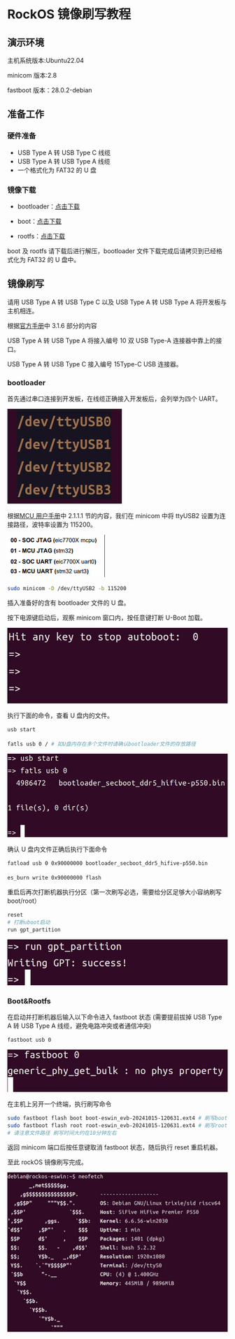 # RockOS 镜像刷写教程

## 演示环境

主机系统版本:Ubuntu22.04

minicom 版本:2.8

fastboot 版本：28.0.2-debian

## 准备工作

### 硬件准备

- USB Type A 转 USB Type C 线缆
- USB Type A 转 USB Type A 线缆
- 一个格式化为 FAT32 的 U 盘

### 镜像下载

- bootloader：[点击下载](https://mirror.iscas.ac.cn/rockos/extra/images/evb1/0930/20241015/bootloader_secboot_ddr5_hifive-p550.bin)

- boot：[点击下载](https://mirror.iscas.ac.cn/rockos/extra/images/evb1/0930/20241015/boot-eswin_evb-20241015-120631.ext4.zst)

- rootfs：[点击下载](https://mirror.iscas.ac.cn/rockos/extra/images/evb1/0930/20241015/root-eswin_evb-20241015-120631.ext4.zst)

boot 及 rootfs 请下载后进行解压，bootloader 文件下载完成后请拷贝到已经格式化为 FAT32 的 U 盘中。

## 镜像刷写

请用 USB Type A 转 USB Type C 以及 USB Type A 转 USB Type A 将开发板与主机相连。

根据[官方手册](https://sifive.cdn.prismic.io/sifive/ZxLYXYF3NbkBXux1_HF106_user_guide_V1p0_zh_Final.pdf)中 3.1.6 部分的内容

USB Type A 转 USB Type A 将接入编号 10 双 USB Type-A 连接器中靠上的接口。

USB Type A 转 USB Type C 接入编号 15Type-C USB 连接器。

### bootloader

首先通过串口连接到开发板，在线缆正确接入开发板后，会列举为四个 UART。

![tty](./image%20for%20flash/tty.png)

根据[MCU 用户手册](https://www.sifive.cn/api/document-file?uid=premier-p550-mcu-user-manual)中 2.1.1.1 节的内容，我们在 minicom 中将 ttyUSB2 设置为连接路径，波特率设置为 115200。

![uart](./image%20for%20flash/uart.png)

```bash
sudo minicom -D /dev/ttyUSB2 -b 115200
```

插入准备好的含有 bootloader 文件的 U 盘。

按下电源键启动后，观察 minicom 窗口内，按任意键打断 U-Boot 加载。

![interrupt](./image%20for%20flash/Interrupt.png)

执行下面的命令，查看 U 盘内的文件。

```bash
usb start

fatls usb 0 / # 如U盘内存在多个文件时请确认bootloader文件的存放路径
```

![usb](./image%20for%20flash/check-usb.png)

确认 U 盘内文件正确后执行下面命令

```bash
fatload usb 0 0x90000000 bootloader_secboot_ddr5_hifive-p550.bin

es_burn write 0x90000000 flash
```

重启后再次打断机器执行分区（第一次刷写必选，需要给分区足够大小容纳刷写 boot/root）

```bash
reset 
# 打断uboot启动
run gpt_partition 
```

![partition](./image%20for%20flash/gpt_partition.png)

### Boot&Rootfs

在启动并打断机器后输入以下命令进入 fastboot 状态 (需要提前拔掉 USB Type A 转 USB Type A 线缆，避免电路冲突或者通信冲突)

```bash
fastboot usb 0
```

![fastboot](./image%20for%20flash/fastboot0.png)

在主机上另开一个终端，执行刷写命令

```bash
sudo fastboot flash boot boot-eswin_evb-20241015-120631.ext4 # 刷写boot
sudo fastboot flash root root-eswin_evb-20241015-120631.ext4 # 刷写rootfs
# 请注意文件路径 刷写时间大约在10分钟左右
```

返回 minicom 端口后按任意键取消 fastboot 状态，随后执行 reset 重启机器。

至此 rockOS 镜像刷写完成。

![neofetch](./image%20for%20flash/neofetch.png)
